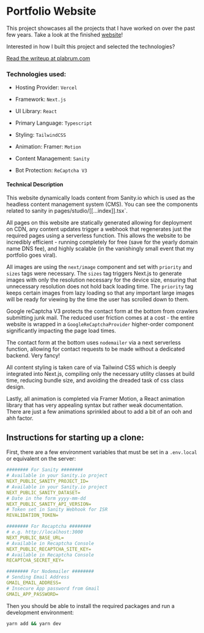 # Portfolio Website

This project showcases all the projects that I have worked on over the past few years. Take a look at the finished [website](https://plabrum.com)!

Interested in how I built this project and selected the technologies?

[Read the writeup at plabrum.com](https://plabrum.com/projects/portfolio_website)

### Technologies used:

- Hosting Provider: `Vercel`

- Framework: `Next.js `

- UI Library: `React`

- Primary Language: `Typescript`

- Styling: `TailwindCSS`

- Animation: Framer: `Motion`

- Content Management: `Sanity`

- Bot Protection: `ReCaptcha V3`

#### Technical Description

This website dynamically loads content from Sanity.io which is used as the headless content management system (CMS). You can see the components related to sanity in pages/studio/[[...index]].tsx`.

All pages on this website are statically generated allowing for deployment on CDN, any content updates trigger a webhook that regenerates just the required pages using a serverless function. This allows the website to be incredibly efficient - running completely for free (save for the yearly domain name DNS fee), and highly scalable (in the vanishingly small event that my portfolio goes viral).

All images are using the `next/image` component and set with `priority` and `sizes` tags were necessary. The `sizes` tag triggers Next.js to generate images with only the resolution necessary for the device size, ensuring that unnecessary resolution does not hold back loading time. The `priority` tag keeps certain images from lazy loading so that any important large images will be ready for viewing by the time the user has scrolled down to them.

Google reCaptcha V3 protects the contact form at the bottom from crawlers submitting junk mail. The reduced user friction comes at a cost - the entire website is wrapped in a `GoogleReCaptchaProvider` higher-order component significantly impacting the page load times.

The contact form at the bottom uses `nodemailer` via a next serverless function, allowing for contact requests to be made without a dedicated backend. Very fancy!

All content styling is taken care of via Tailwind CSS which is deeply integrated into Next.js, compiling only the necessary utility classes at build time, reducing bundle size, and avoiding the dreaded task of css class design.

Lastly, all animation is completed via Framer Motion, a React animation library that has very appealing syntax but rather weak documentation. There are just a few animations sprinkled about to add a bit of an ooh and ahh factor.

## Instructions for starting up a clone:

First, there are a few environment variables that must be set in a `.env.local` or equivalent on the server:

```yaml
######## For Sanity ########
# Available in your Sanity.io project
NEXT_PUBLIC_SANITY_PROJECT_ID=
# Available in your Sanity.io project
NEXT_PUBLIC_SANITY_DATASET=
# Date in the form yyyy-mm-dd
NEXT_PUBLIC_SANITY_API_VERSION=
# Token set in Sanity Webhook for ISR
REVALIDATION_TOKEN=

######## For Recaptcha ########
# e.g. http://localhost:3000
NEXT_PUBLIC_BASE_URL=
# Available in Recaptcha Console
NEXT_PUBLIC_RECAPTCHA_SITE_KEY=
# Available in Recaptcha Console
RECAPTCHA_SECRET_KEY=

######## For Nodemailer ########
# Sending Email Address
GMAIL_EMAIL_ADDRESS=
# Insecure App password from Gmail
GMAIL_APP_PASSWORD=
```

Then you should be able to install the required packages and run a development environment:

```bash
yarn add && yarn dev
```
